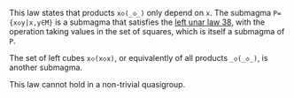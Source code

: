 This law states that products `x◇(_◇_)` only depend on `x`.  The submagma `P={x◇y|x,y∈M}` is a submagma that satisfies the [left unar law 38](https://teorth.github.io/equational_theories/implications/?38), with the operation taking values in the set of squares, which is itself a submagma of `P`.

The set of left cubes `x◇(x◇x)`, or equivalently of all products `_◇(_◇_)`, is another submagma.

This law cannot hold in a non-trivial quasigroup.
